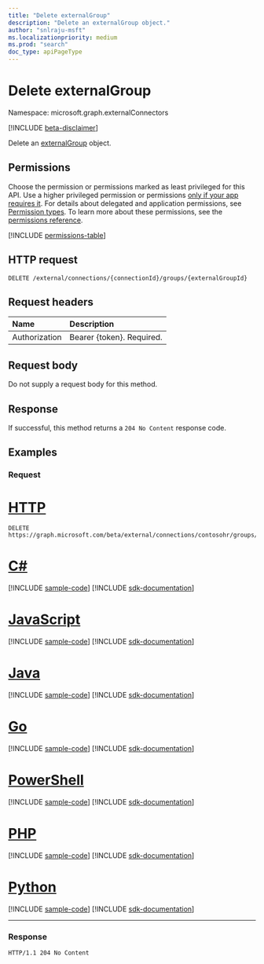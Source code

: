 ```yaml
---
title: "Delete externalGroup"
description: "Delete an externalGroup object."
author: "snlraju-msft"
ms.localizationpriority: medium
ms.prod: "search"
doc_type: apiPageType
---
```


# Delete externalGroup

Namespace: microsoft.graph.externalConnectors

[!INCLUDE [beta-disclaimer](../../includes/beta-disclaimer.md)]

Delete an [externalGroup](../resources/externalconnectors-externalgroup.md) object.

## Permissions

Choose the permission or permissions marked as least privileged for this API. Use a higher privileged permission or permissions [only if your app requires it](/graph/permissions-overview#best-practices-for-using-microsoft-graph-permissions). For details about delegated and application permissions, see [Permission types](/graph/permissions-overview#permission-types). To learn more about these permissions, see the [permissions reference](/graph/permissions-reference).

<!-- { "blockType": "permissions", "name": "externalconnectors_externalgroup_delete" } -->
[!INCLUDE [permissions-table](../includes/permissions/externalconnectors-externalgroup-delete-permissions.md)]

## HTTP request

<!-- {
  "blockType": "ignored"
}
-->

``` http
DELETE /external/connections/{connectionId}/groups/{externalGroupId}
```

## Request headers

| Name          | Description               |
|:--------------|:--------------------------|
| Authorization | Bearer {token}. Required. |

## Request body

Do not supply a request body for this method.

## Response

If successful, this method returns a `204 No Content` response code.

## Examples

### Request


# [HTTP](#tab/http)
<!-- {
  "blockType": "request",
  "name": "delete_externalgroup",
  "sampleKeys": ["contosohr", "31bea3d537902000"]
}
-->

``` http
DELETE https://graph.microsoft.com/beta/external/connections/contosohr/groups/31bea3d537902000
```

# [C#](#tab/csharp)
[!INCLUDE [sample-code](../includes/snippets/csharp/delete-externalgroup-csharp-snippets.md)]
[!INCLUDE [sdk-documentation](../includes/snippets/snippets-sdk-documentation-link.md)]

# [JavaScript](#tab/javascript)
[!INCLUDE [sample-code](../includes/snippets/javascript/delete-externalgroup-javascript-snippets.md)]
[!INCLUDE [sdk-documentation](../includes/snippets/snippets-sdk-documentation-link.md)]

# [Java](#tab/java)
[!INCLUDE [sample-code](../includes/snippets/java/delete-externalgroup-java-snippets.md)]
[!INCLUDE [sdk-documentation](../includes/snippets/snippets-sdk-documentation-link.md)]

# [Go](#tab/go)
[!INCLUDE [sample-code](../includes/snippets/go/delete-externalgroup-go-snippets.md)]
[!INCLUDE [sdk-documentation](../includes/snippets/snippets-sdk-documentation-link.md)]

# [PowerShell](#tab/powershell)
[!INCLUDE [sample-code](../includes/snippets/powershell/delete-externalgroup-powershell-snippets.md)]
[!INCLUDE [sdk-documentation](../includes/snippets/snippets-sdk-documentation-link.md)]

# [PHP](#tab/php)
[!INCLUDE [sample-code](../includes/snippets/php/delete-externalgroup-php-snippets.md)]
[!INCLUDE [sdk-documentation](../includes/snippets/snippets-sdk-documentation-link.md)]

# [Python](#tab/python)
[!INCLUDE [sample-code](../includes/snippets/python/delete-externalgroup-python-snippets.md)]
[!INCLUDE [sdk-documentation](../includes/snippets/snippets-sdk-documentation-link.md)]

---

<!-- markdownlint-disable MD024 -->
### Response

<!-- {
  "blockType": "response",
  "truncated": true
}
-->

``` http
HTTP/1.1 204 No Content
```
